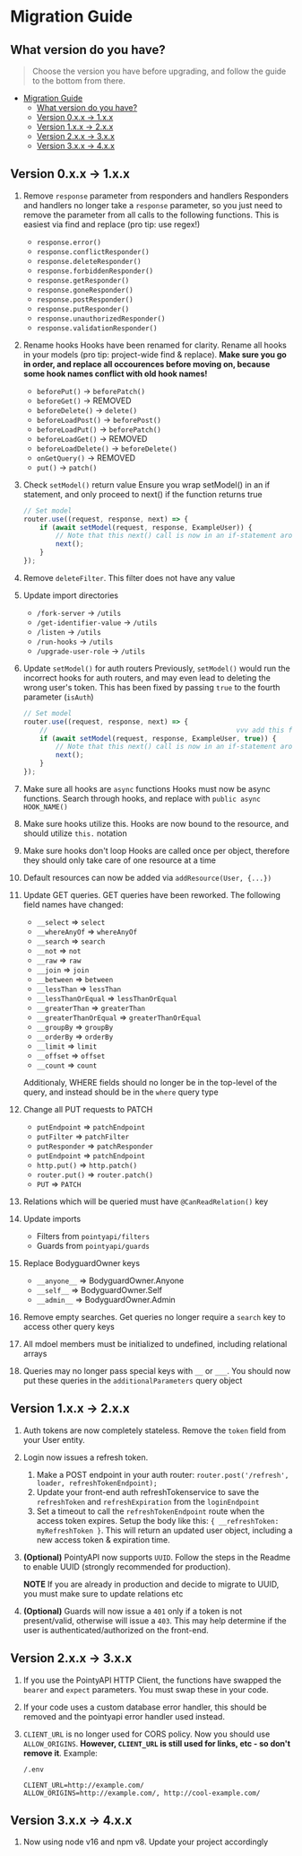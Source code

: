 # Migration Guide

## What version do you have?
> Choose the version you have before upgrading, and follow the guide to the bottom from there.
- [Migration Guide](#migration-guide)
	- [What version do you have?](#what-version-do-you-have)
	- [Version 0.x.x -> 1.x.x](#version-0xx---1xx)
	- [Version 1.x.x -> 2.x.x](#version-1xx---2xx)
	- [Version 2.x.x -> 3.x.x](#version-2xx---3xx)
	- [Version 3.x.x -> 4.x.x](#version-3xx---4xx)

## Version 0.x.x -> 1.x.x

1. Remove `response` parameter from responders and handlers
	Responders and handlers no longer take a `response` parameter, so you just need to remove the parameter from all calls to the following functions. This is easiest via find and replace (pro tip: use regex!)
	- `response.error()`
	- `response.conflictResponder()`
	- `response.deleteResponder()`
	- `response.forbiddenResponder()`
	- `response.getResponder()`
	- `response.goneResponder()`
	- `response.postResponder()`
	- `response.putResponder()`
	- `response.unauthorizedResponder()`
	- `response.validationResponder()`
2. Rename hooks
	Hooks have been renamed for clarity. Rename all hooks in your models (pro tip: project-wide find & replace). **Make sure you go in order, and replace all occourences before moving on, because some hook names conflict with old hook names!**
    - `beforePut()` -> `beforePatch()`
    - `beforeGet()` -> REMOVED
    - `beforeDelete()` -> `delete()`
    - `beforeLoadPost()` -> `beforePost()`
    - `beforeLoadPut()` -> `beforePatch()`
    - `beforeLoadGet()` -> REMOVED
    - `beforeLoadDelete()` -> `beforeDelete()`
    - `onGetQuery()` -> REMOVED
    - `put()` -> `patch()`
3. Check `setModel()` return value
	Ensure you wrap setModel() in an if statement, and only proceed to next() if the function returns true

	```typescript
	// Set model
	router.use((request, response, next) => {
		if (await setModel(request, response, ExampleUser)) {
			// Note that this next() call is now in an if-statement around the setModel()
			next();
		}
	});
	```
4. Remove `deleteFilter`. This filter does not have any value
5. Update import directories
   - `/fork-server` -> `/utils`
   - `/get-identifier-value` -> `/utils`
   - `/listen` -> `/utils`
   - `/run-hooks` -> `/utils`
   - `/upgrade-user-role` -> `/utils`
6. Update `setModel()` for auth routers
	Previously, `setModel()` would run the incorrect hooks for auth routers, and may even lead to deleting the wrong user's token. This has been fixed by passing `true` to the fourth parameter (`isAuth`)

	```typescript
	// Set model
	router.use((request, response, next) => {
		//                                               vvv add this for auth routes
		if (await setModel(request, response, ExampleUser, true)) {
			// Note that this next() call is now in an if-statement around the setModel()
			next();
		}
	});
	```
7. Make sure all hooks are `async` functions
	Hooks must now be async functions. Search through hooks, and replace with `public async HOOK_NAME()`
8. Make sure hooks utilize this.
	Hooks are now bound to the resource, and should utilize `this.` notation
9. Make sure hooks don't loop
    Hooks are called once per object, therefore they should only take care of one resource at a time
11. Default resources can now be added via `addResource(User, {...})`
12. Update GET queries.
	GET queries have been reworked. The following field names have changed:
	- `__select` => `select`
	- `__whereAnyOf` => `whereAnyOf`
	- `__search` => `search`
	- `__not` => `not`
	- `__raw` => `raw`
	- `__join` => `join`
	- `__between` => `between`
	- `__lessThan` => `lessThan`
	- `__lessThanOrEqual` => `lessThanOrEqual`
	- `__greaterThan` => `greaterThan`
	- `__greaterThanOrEqual` => `greaterThanOrEqual`
	- `__groupBy` => `groupBy`
	- `__orderBy` => `orderBy`
	- `__limit` => `limit`
	- `__offset` => `offset`
	- `__count` => `count`

	Additionaly, WHERE fields should no longer be in the top-level of the query, and instead should be in the `where` query type
13. Change all PUT requests to PATCH
	- `putEndpoint` => `patchEndpoint`
	- `putFilter` => `patchFilter`
	- `putResponder` => `patchResponder`
	- `putEndpoint` => `patchEndpoint`
	- `http.put()` => `http.patch()`
	- `router.put()` => `router.patch()`
	- `PUT` => `PATCH`
14. Relations which will be queried must have `@CanReadRelation()` key
15. Update imports
	- Filters from `pointyapi/filters`
	- Guards from `pointyapi/guards`
16. Replace BodyguardOwner keys
	- `__anyone__` => BodyguardOwner.Anyone
	- `__self__` => BodyguardOwner.Self
	- `__admin__` => BodyguardOwner.Admin
17. Remove empty searches.
	Get queries no longer require a `search` key to access other query keys
18. All mdoel members must be initialized to undefined, including relational arrays
19. Queries may no longer pass special keys with `__` or `___`. You should now put these queries in the `additionalParameters` query object

## Version 1.x.x -> 2.x.x

1. Auth tokens are now completely stateless. Remove the `token` field from your User entity.
2. Login now issues a refresh token.
   1. Make a POST endpoint in your auth router:
		`router.post('/refresh', loader, refreshTokenEndpoint);` 
   2. Update your front-end auth refreshTokenservice to save the `refreshToken` and `refreshExpiration` from the `loginEndpoint`
   3. Set a timeout to call the `refreshTokenEndpoint` route when the access token expires. Setup the body like this: `{ __refreshToken: myRefreshToken }`. This will return an updated user object, including a new access token & expiration time.
3. **(Optional)** PointyAPI now supports `UUID`. Follow the steps in the Readme to enable UUID (strongly recommended for production).

   **NOTE** If you are already in production and decide to migrate to UUID, you must make sure to update relations etc

4. **(Optional)** Guards will now issue a `401` only if a token is not present/valid, otherwise will issue a `403`. This may help determine if the user is authenticated/authorized on the front-end.

## Version 2.x.x -> 3.x.x

1. If you use the PointyAPI HTTP Client, the functions have swapped the `bearer` and `expect` parameters. You must swap these in your code.
2. If your code uses a custom database error handler, this should be removed and the pointyapi error handler used instead.
3. `CLIENT_URL` is no longer used for CORS policy. Now you should use `ALLOW_ORIGINS`. **However, `CLIENT_URL` is still used for links, etc - so don't remove it**.
	Example:
	
	`/.env`
	```
	CLIENT_URL=http://example.com/
	ALLOW_ORIGINS=http://example.com/, http://cool-example.com/
	```

## Version 3.x.x -> 4.x.x

1. Now using node v16 and npm v8. Update your project accordingly

